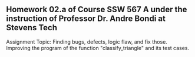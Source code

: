 ## Homework 02.a of Course SSW 567 A under the instruction of Professor Dr. Andre Bondi at Stevens Tech
Assignment Topic: Finding bugs, defects, logic flaw, and fix those. Improving the program of the function "classify_triangle" and its test cases.
